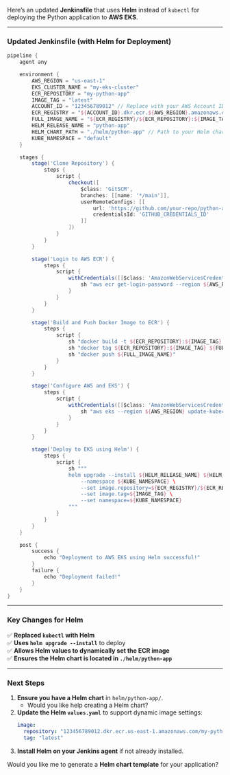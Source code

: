 Here’s an updated **Jenkinsfile** that uses **Helm** instead of `kubectl` for deploying the Python application to **AWS EKS**.  

---

### **Updated Jenkinsfile (with Helm for Deployment)**
```groovy
pipeline {
    agent any

    environment {
        AWS_REGION = "us-east-1"
        EKS_CLUSTER_NAME = "my-eks-cluster"
        ECR_REPOSITORY = "my-python-app"
        IMAGE_TAG = "latest"
        ACCOUNT_ID = "123456789012" // Replace with your AWS Account ID
        ECR_REGISTRY = "${ACCOUNT_ID}.dkr.ecr.${AWS_REGION}.amazonaws.com"
        FULL_IMAGE_NAME = "${ECR_REGISTRY}/${ECR_REPOSITORY}:${IMAGE_TAG}"
        HELM_RELEASE_NAME = "python-app"
        HELM_CHART_PATH = "./helm/python-app" // Path to your Helm chart
        KUBE_NAMESPACE = "default"
    }

    stages {
        stage('Clone Repository') {
            steps {
                script {
                    checkout([
                        $class: 'GitSCM',
                        branches: [[name: '*/main']], 
                        userRemoteConfigs: [[
                            url: 'https://github.com/your-repo/python-app.git',
                            credentialsId: 'GITHUB_CREDENTIALS_ID'
                        ]]
                    ])
                }
            }
        }

        stage('Login to AWS ECR') {
            steps {
                script {
                    withCredentials([[$class: 'AmazonWebServicesCredentialsBinding', credentialsId: 'AWS_CREDENTIALS_ID']]) {
                        sh "aws ecr get-login-password --region ${AWS_REGION} | docker login --username AWS --password-stdin ${ECR_REGISTRY}"
                    }
                }
            }
        }

        stage('Build and Push Docker Image to ECR') {
            steps {
                script {
                    sh "docker build -t ${ECR_REPOSITORY}:${IMAGE_TAG} ."
                    sh "docker tag ${ECR_REPOSITORY}:${IMAGE_TAG} ${FULL_IMAGE_NAME}"
                    sh "docker push ${FULL_IMAGE_NAME}"
                }
            }
        }

        stage('Configure AWS and EKS') {
            steps {
                script {
                    withCredentials([[$class: 'AmazonWebServicesCredentialsBinding', credentialsId: 'AWS_CREDENTIALS_ID']]) {
                        sh "aws eks --region ${AWS_REGION} update-kubeconfig --name ${EKS_CLUSTER_NAME}"
                    }
                }
            }
        }

        stage('Deploy to EKS using Helm') {
            steps {
                script {
                    sh """
                    helm upgrade --install ${HELM_RELEASE_NAME} ${HELM_CHART_PATH} \
                        --namespace ${KUBE_NAMESPACE} \
                        --set image.repository=${ECR_REGISTRY}/${ECR_REPOSITORY} \
                        --set image.tag=${IMAGE_TAG} \
                        --set namespace=${KUBE_NAMESPACE}
                    """
                }
            }
        }
    }

    post {
        success {
            echo "Deployment to AWS EKS using Helm successful!"
        }
        failure {
            echo "Deployment failed!"
        }
    }
}
```

---

### **Key Changes for Helm**
✅ **Replaced `kubectl` with Helm**  
✅ **Uses `helm upgrade --install`** to deploy  
✅ **Allows Helm values to dynamically set the ECR image**  
✅ **Ensures the Helm chart is located in `./helm/python-app`**  

---

### **Next Steps**
1. **Ensure you have a Helm chart** in `helm/python-app/`.  
   - Would you like help creating a Helm chart?  
2. **Update the Helm `values.yaml`** to support dynamic image settings:
   ```yaml
   image:
     repository: "123456789012.dkr.ecr.us-east-1.amazonaws.com/my-python-app"
     tag: "latest"
   ```
3. **Install Helm on your Jenkins agent** if not already installed.  

Would you like me to generate a **Helm chart template** for your application?